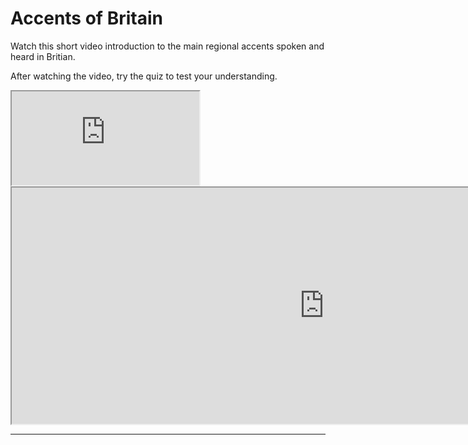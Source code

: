<h1>Accents of Britain</h1>
<p>Watch this short video introduction to the main regional accents spoken and heard in Britian.</p>
<p>After watching the video, try the quiz to test your understanding.</p>
  <div class="ratio ratio-16x9">
 <iframe src="https://www.youtube.com/embed/-8mzWkuOxz8" allowfullscreen=""></iframe>
  </div>
  
<iframe src="https://h5p.org/h5p/embed/1064413" width="1000" height="378"  title="A very simple example of a comprehension quiz"></iframe><script src="https://h5p.org/sites/all/modules/h5p/library/js/h5p-resizer.js" charset="UTF-8"></script>
<hr>
